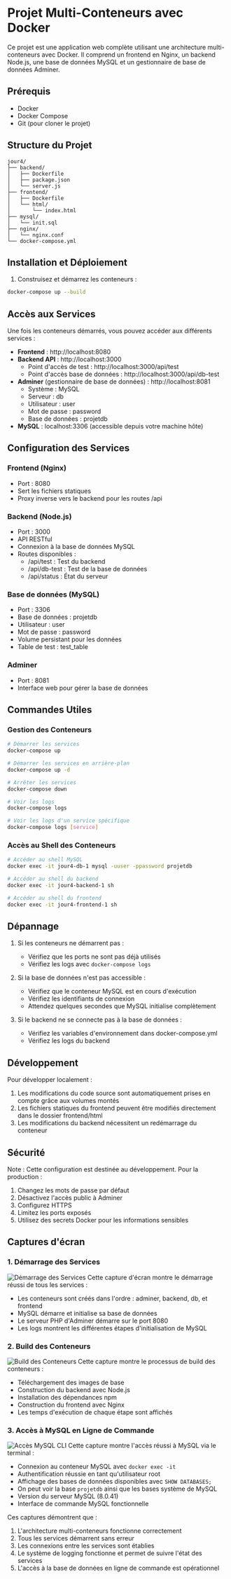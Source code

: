# Projet Multi-Conteneurs avec Docker

Ce projet est une application web complète utilisant une architecture multi-conteneurs avec Docker. Il comprend un frontend en Nginx, un backend Node.js, une base de données MySQL et un gestionnaire de base de données Adminer.

## Prérequis

- Docker
- Docker Compose
- Git (pour cloner le projet)

## Structure du Projet

```
jour4/
├── backend/
│   ├── Dockerfile
│   ├── package.json
│   └── server.js
├── frontend/
│   ├── Dockerfile
│   └── html/
│       └── index.html
├── mysql/
│   └── init.sql
├── nginx/
│   └── nginx.conf
└── docker-compose.yml
```

## Installation et Déploiement

1. Construisez et démarrez les conteneurs :
```bash
docker-compose up --build
```

## Accès aux Services

Une fois les conteneurs démarrés, vous pouvez accéder aux différents services :

- **Frontend** : http://localhost:8080
- **Backend API** : http://localhost:3000
  - Point d'accès de test : http://localhost:3000/api/test
  - Point d'accès base de données : http://localhost:3000/api/db-test
- **Adminer** (gestionnaire de base de données) : http://localhost:8081
  - Système : MySQL
  - Serveur : db
  - Utilisateur : user
  - Mot de passe : password
  - Base de données : projetdb
- **MySQL** : localhost:3306 (accessible depuis votre machine hôte)

## Configuration des Services

### Frontend (Nginx)
- Port : 8080
- Sert les fichiers statiques
- Proxy inverse vers le backend pour les routes /api

### Backend (Node.js)
- Port : 3000
- API RESTful
- Connexion à la base de données MySQL
- Routes disponibles :
  - /api/test : Test du backend
  - /api/db-test : Test de la base de données
  - /api/status : État du serveur

### Base de données (MySQL)
- Port : 3306
- Base de données : projetdb
- Utilisateur : user
- Mot de passe : password
- Volume persistant pour les données
- Table de test : test_table

### Adminer
- Port : 8081
- Interface web pour gérer la base de données

## Commandes Utiles

### Gestion des Conteneurs
```bash
# Démarrer les services
docker-compose up

# Démarrer les services en arrière-plan
docker-compose up -d

# Arrêter les services
docker-compose down

# Voir les logs
docker-compose logs

# Voir les logs d'un service spécifique
docker-compose logs [service]
```

### Accès au Shell des Conteneurs
```bash
# Accéder au shell MySQL
docker exec -it jour4-db-1 mysql -uuser -ppassword projetdb

# Accéder au shell du backend
docker exec -it jour4-backend-1 sh

# Accéder au shell du frontend
docker exec -it jour4-frontend-1 sh
```

## Dépannage

1. Si les conteneurs ne démarrent pas :
   - Vérifiez que les ports ne sont pas déjà utilisés
   - Vérifiez les logs avec `docker-compose logs`

2. Si la base de données n'est pas accessible :
   - Vérifiez que le conteneur MySQL est en cours d'exécution
   - Vérifiez les identifiants de connexion
   - Attendez quelques secondes que MySQL initialise complètement

3. Si le backend ne se connecte pas à la base de données :
   - Vérifiez les variables d'environnement dans docker-compose.yml
   - Vérifiez les logs du backend

## Développement

Pour développer localement :

1. Les modifications du code source sont automatiquement prises en compte grâce aux volumes montés
2. Les fichiers statiques du frontend peuvent être modifiés directement dans le dossier frontend/html
3. Les modifications du backend nécessitent un redémarrage du conteneur

## Sécurité

Note : Cette configuration est destinée au développement. Pour la production :

1. Changez les mots de passe par défaut
2. Désactivez l'accès public à Adminer
3. Configurez HTTPS
4. Limitez les ports exposés
5. Utilisez des secrets Docker pour les informations sensibles

## Captures d'écran

### 1. Démarrage des Services
![Démarrage des Services](./images/image.png)
Cette capture d'écran montre le démarrage réussi de tous les services :
- Les conteneurs sont créés dans l'ordre : adminer, backend, db, et frontend
- MySQL démarre et initialise sa base de données
- Le serveur PHP d'Adminer démarre sur le port 8080
- Les logs montrent les différentes étapes d'initialisation de MySQL

### 2. Build des Conteneurs
![Build des Conteneurs](./images/image%20copy.png)
Cette capture montre le processus de build des conteneurs :
- Téléchargement des images de base
- Construction du backend avec Node.js
- Installation des dépendances npm
- Construction du frontend avec Nginx
- Les temps d'exécution de chaque étape sont affichés

### 3. Accès à MySQL en Ligne de Commande
![Accès MySQL CLI](./images/image%20copy%202.png)
Cette capture montre l'accès réussi à MySQL via le terminal :
- Connexion au conteneur MySQL avec `docker exec -it`
- Authentification réussie en tant qu'utilisateur root
- Affichage des bases de données disponibles avec `SHOW DATABASES;`
- On peut voir la base `projetdb` ainsi que les bases système de MySQL
- Version du serveur MySQL (8.0.41)
- Interface de commande MySQL fonctionnelle

Ces captures démontrent que :
1. L'architecture multi-conteneurs fonctionne correctement
2. Tous les services démarrent sans erreur
3. Les connexions entre les services sont établies
4. Le système de logging fonctionne et permet de suivre l'état des services
5. L'accès à la base de données en ligne de commande est opérationnel
